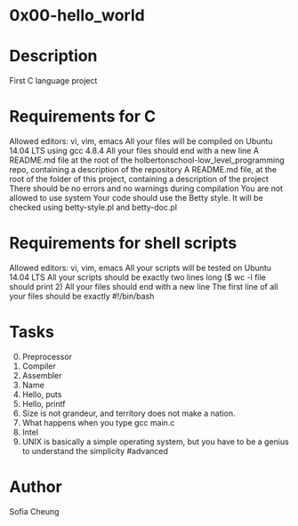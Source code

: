 # 0x00-hello_world
# Description
First C language project
# Requirements for C 
Allowed editors: vi, vim, emacs
All your files will be compiled on Ubuntu 14.04 LTS using gcc 4.8.4
All your files should end with a new line
A README.md file at the root of the holbertonschool-low_level_programming repo, containing a description of the repository
A README.md file, at the root of the folder of this project, containing a description of the project
There should be no errors and no warnings during compilation
You are not allowed to use system
Your code should use the Betty style. It will be checked using betty-style.pl and betty-doc.pl
# Requirements for shell scripts
Allowed editors: vi, vim, emacs
All your scripts will be tested on Ubuntu 14.04 LTS
All your scripts should be exactly two lines long ($ wc -l file should print 2)
All your files should end with a new line
The first line of all your files should be exactly #!/bin/bash
# Tasks
  0. Preprocessor 
  1. Compiler
  2. Assembler 
  3. Name
  4. Hello, puts
  5. Hello, printf
  6. Size is not grandeur, and territory does not make a nation.
  7. What happens when you type gcc main.c 
  8. Intel
  9. UNIX is basically a simple operating system, but you have to be a genius to understand the simplicity #advanced
# Author
Sofia Cheung
